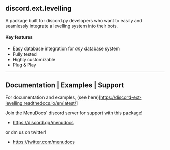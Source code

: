 discord.ext.levelling
---

A package built for discord.py developers who want to
easily and seamlessly integrate a levelling system into
their bots.

#### Key features
 - Easy database integration for *any* database system
 - Fully tested
 - Highly customizable 
 - Plug & Play

---

## Documentation | Examples | Support

For documentation and examples, (see here)[https://discord-ext-levelling.readthedocs.io/en/latest/]

Join the MenuDocs' discord server for support with this package!
- https://discord.gg/menudocs

or dm us on twitter!
- https://twitter.com/menudocs
